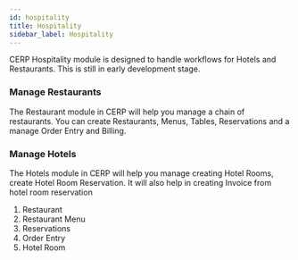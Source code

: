 ```yaml
---
id: hospitality
title: Hospitality
sidebar_label: Hospitality
---
```


CERP Hospitality module is designed to handle workflows for Hotels and Restaurants. This is still in early development stage.

### Manage Restaurants

The Restaurant module in CERP will help you manage a chain of restaurants. You can create Restaurants, Menus, Tables, Reservations and a manage Order Entry and Billing.

### Manage Hotels

The Hotels module in CERP will help you manage creating Hotel Rooms, create Hotel Room Reservation. It will also help in creating Invoice from hotel room reservation

1. Restaurant
1. Restaurant Menu
1. Reservations
1. Order Entry
1. Hotel Room
